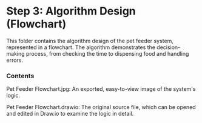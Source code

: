# Step 3: Algorithm Design (Flowchart)

This folder contains the algorithm design of the pet feeder system, represented in a flowchart. The algorithm demonstrates the decision-making process, from checking the time to dispensing food and handling errors.

### Contents

Pet Feeder Flowchart.jpg: An exported, easy-to-view image of the system's logic.

Pet Feeder Flowchart.drawio: The original source file, which can be opened and edited in Draw.io to examine the logic in detail.
